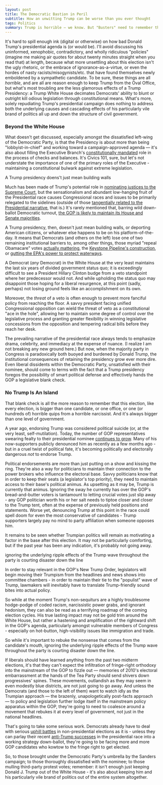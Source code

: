 ```yaml
---
layout: post
title: The Democratic Bastion in Peril
subtitle: How an unwitting Trump can be worse than you ever thought
tags: Politics
summary: Trump is horrible — we know. But "Busters" need to remember that this (and every) election is bigger than one man, one office, or one branch of government.
---
```


It's hard to spill enough ink (digital or otherwise) on how bad Donald Trump's presidential agenda is (or would be). I'll avoid discussing his uninformed, xenophobic, contradictory, and wholly ridiculous "policies" (imagine me making air quotes for about twenty minutes straight when you read that) at length, because what more unsettling about this election isn't the ugly rhetoric, or the embrace of ignorance-as-a-virtue, or even the hordes of nasty racists/misogynists/etc. that have found themselves newly emboldened by a sympathetic candidate. To be sure, these things are all _horrible_, and are all are reason enough to keep Trump from the Oval Office, but what's most troubling are the less glamorous effects of a Trump Presidency: a Trump White House decimates Democrats' ability to blunt or outright kill odious legislation through constitutional means. What's more, solely repudiating Trump's presidential campaign does nothing to address both the underlying causes and cascading effects of his particularly vile brand of politics all up and down the structure of civil government.

### Beyond the White House

What doesn't get discussed, especially amongst the dissatisfied left-wing of the Democratic Party, is that the Presidency is about more than being "lobbyist-in-chief" and working toward a campaign-approved agenda — it's also about filling the Executive Branch's [constitutionally mandated][ai] role in the process of checks and balances. It's Civics 101, sure, but let's not understate the importance of one of the primary roles of the Executive - maintaining a constitutional bulwark against extreme legislation.

<aside class="pull-quote-right"><p>A Trump presidency doens't just mean building walls</p></aside>

Much has been made of Trump's potential role in [nominating justices to the Supreme Court][sc], but the sensationalism and abundant low-hanging fruit of the Presidential race causes Congressional races and issues to be primarily relegated to the sidelines (outside of those [tangentially related to the Presidential narrative][dws], that is.) It's rarely mentioned that, barring wild down-ballot Democratic turnout, [the GOP is likely to maintain its House and Senate majorities][s16]. 

A Trump presidency, then, doesn't just mean building walls, or deporting American citizens, or whatever else happens to be on his platform-of-the-day. It means that Democrats (and others on the left) lose one of two remaining institutional barriers to, among other things, those myriad "repeal Obamacare" votes [actually mattering][aca], the [Keystone Pipeline's construction][kxl], or [gutting the EPA's power to protect waterways][epa].

A Democrat (_any_ Democrat) in the White House at the very least maintains the last six years of divided government status quo; it is exceedingly difficult to see a President Hillary Clinton budge from a veto standpoint where her predecessor would not. And while upholding the status quo may disappoint those hoping for a liberal resurgence, at this point (sadly, perhaps) not losing ground feels like an accomplishment on its own.

Moreover, the _threat_ of a veto is often enough to prevent more fanciful policy from reaching the floor. A savvy president facing unified Congressional opposition can wield the threat of veto as a constitutional "ace in the hole", allowing her to maintain some degree of control over the legislative process and granting greater flexibility in winning legislative concessions from the opposition and tempering radical bills before they reach her desk.

The prevailing narrative of the presidential race always tends to emphasize drama, celebrity, and immediacy at the expense of nuance. (I realize I am not breaking any new ground here.) But now, when the majority party in Congress is paradoxically both buoyed and burdened by Donald Trump, the institutional consequences of retaining the presidency grow ever more dire. Even liberal dissidents within the Democratic Party, unsatisfied with their nominee, should come to terms with the fact that a Trump presidency foregos the possibility of smart political defense and effectively hands the GOP a legislative blank check.

### No Trump Is An Island

That blank check is all the more reason to remember that this election, like every election, is bigger than one candidate, or one office, or one (or hundreds of) horrible quips from a horrible narcissist. And it's always bigger than one level of government.

A year ago, endorsing Trump was considered political suicide (or, at the very least, self-mutilation). Today, the number of GOP representatives swearing fealty to their presidential nominee [continues to grow][gop]. Many of his now-supporters publicly denounced him as recently as a few months ago - but in a cruel twist of political fate, it's becoming politically and electorally dangerous _not_ to endorse Trump.

Political endorsements are more than just putting on a show and kissing the ring. They're also a way for politicians to maintain their connection to the power brokers who influence the electoral base. Savvy politicians know that in order to keep their seats (a legislator's top priority), they need to maintain access to their base's political animus. As upsetting as it may be, Trump is currently that animus. Ignoring the sway he currently has over the GOP's bread-and-butter voters is tantamount to letting crucial votes just slip away - any GOP politician worth his or her salt needs to tiptoe closer and closer to the Trump tent, often at the expense of previously held positions and statements. Worse yet, denouncing Trump at this point in the race could spell doom for even the most conservative of candidates - Trump supporters largely pay no mind to party affiliation when someone opposes him.

It remains to be seen whether Trumpian politics will remain as motivating a factor in the base after this election. It may not be particularly comforting, but if the past year has been any indication, it's probably not going away.

<aside class="pull-quote-left"><p>ignoring the underlying ripple effects of the Trump wave throughout the party is courting disaster down the line</p></aside>

In order to stay relevant in the GOP's New Trump Order, legislators will begin moving their Trumpism from the headlines and news shows into committee chambers - in order to maintain their tie to the "populist" wave of Trump, lawmakers will inevitably have to translate Trump-friendly sound bites into actual policy. 

So while at the moment Trump's non-sequiturs are a highly troublesome hodge-podge of coded racism, narcissistic power grabs, and ignorant hedonism, they can also be read as a terrifying roadmap of the coming election cycles. His true lasting impact may not be gold trim around the White House, but rather a hastening and amplification of the rightward shift in the GOP's agenda, particularly amongst vulnerable members of Congress - especially on hot-button, high-visibility issues like immigration and trade.

So while it's important to rebuke the nonsense that comes from the candidate's mouth, ignoring the underlying ripple effects of the Trump wave throughout the party is courting disaster down the line.

If liberals should have learned anything from the past two midterm elections, it's that they can't expect the infiltration of fringe-right orthodoxy into the mainstream of the GOP to fizzle out — memories of 2010's electoral embarrassment at the hands of the Tea Party should send shivers down progressives' spines. These movements, outlandish as they may seem in even modestly blue districts, are not just going to go away. And unless the Democrats (and those to the left of them) want to watch idly as the Trumpian approach — the brazenly, unapologetically post-facts approach — to policy and legislation further lodge itself in the mainstream policy apparatus within the GOP, they're going to need to coalesce around a movement that rebukes it at every level of government, not just in the national headlines. 

That's going to take some serious work. Democrats already have to deal with serious [uphill battles][to] in non-presidential elections as it is - unless they can parlay their recent [anti-Trump successes][hrcdt] in the presidential race into a working strategy down-ballot, they're going to be facing more and more GOP candidates who kowtow to the fringe right to get elected. 

So, to those brought under the Democratic Party's umbrella by the Sanders campaign; to those thoroughly dissatisfied with the nominee; to those mulling third-party protest votes; remember: it isn't enough just keeping Donald J. Trump out of the White House - it's also about keeping him and his particularly vile brand of politics out of the entire system altogether.




[ai]: https://www.law.cornell.edu/constitution/articlei#section7
[sc]: http://www.nytimes.com/2016/05/19/us/politics/donald-trump-supreme-court-nominees.html
[dws]: http://www.andrewventura.com/img/dws.png
[s16]: http://fivethirtyeight.com/features/senate-2016-the-democrats-strike-back/
[aca]: http://www.msnbc.com/rachel-maddow-show/groundhog-day-republicans-vote-repeal-obamacare
[kxl]: http://www.nytimes.com/2015/03/05/us/senate-fails-to-override-obamas-keystone-pipeline-veto.html
[epa]: http://thehill.com/policy/energy-environment/266575-senate-fails-to-override-obama-on-water-rule
[eq]: http://www.bbc.com/news/election-us-2016-35422862
[gop]: http://www.theatlantic.com/politics/archive/2016/07/where-republicans-stand-on-donald-trump-a-cheat-sheet/481449/
[to]: https://www.washingtonpost.com/news/the-fix/wp/2014/10/24/the-democrats-midterm-turnout-problem-in-6-charts/
[hrcdt]: http://www.cnn.com/2016/08/04/politics/hillary-clinton-leads-donald-trump-national-polls/
[veto]: http://users.clas.ufl.edu/rconley/ClintonVetoThreats.PDF
